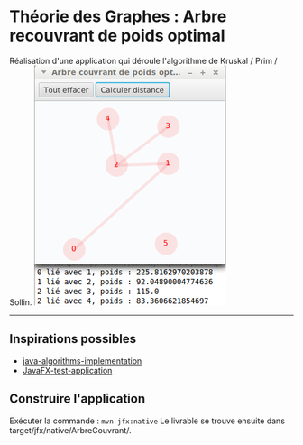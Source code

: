 # Théorie des Graphes : Arbre recouvrant de poids optimal

Réalisation d'une application qui déroule l'algorithme de Kruskal / Prim / Sollin.
![Capture](https://raw.githubusercontent.com/joedu12/ArbreCouvrant/master/Capture.png)

----
## Inspirations possibles
* [java-algorithms-implementation](https://github.com/phishman3579/java-algorithms-implementation/blob/master/src/com/jwetherell/algorithms/graph/Kruskal.java)
* [JavaFX-test-application](https://github.com/SoEgd/JavaFX-test-application)

## Construire l'application
Exécuter la commande : `mvn jfx:native`
Le livrable se trouve ensuite dans target/jfx/native/ArbreCouvrant/.